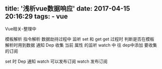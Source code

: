 title: '浅析vue数据响应'
date: 2017-04-15 20:16:29
tags:
    - vue
---
Vue相关-整理中
<!--more-->
模板解析 指令解析
数据劫持过程中
监听 set 和 get
get 过程时 判断是否在模板解析时用到数据
通知 Dep 收集 当前 属性 的监听
watch 中 往 dep中添加 要收集的订阅

set 时 
Dep 通知 watch 可以发布订阅
watch 发布订阅  
